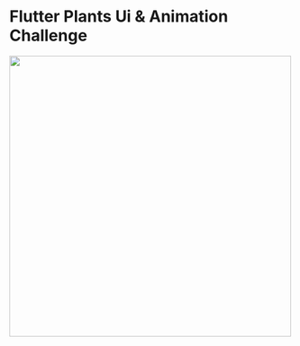 # Flutter Plants Ui & Animation Challenge


<img src="https://github.com/ahmedelsayed96/Flutter-Plants-/blob/master/videos/video2.gif" height="500" />
